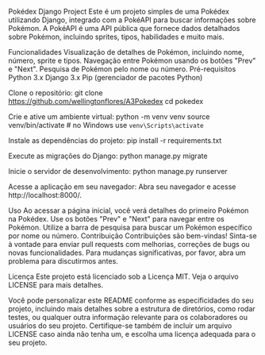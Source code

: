 Pokédex Django Project
Este é um projeto simples de uma Pokédex utilizando Django, integrado com a PokéAPI para buscar informações sobre Pokémon. A PokéAPI é uma API pública que fornece dados detalhados sobre Pokémon, incluindo sprites, tipos, habilidades e muito mais.

Funcionalidades
Visualização de detalhes de Pokémon, incluindo nome, número, sprite e tipos.
Navegação entre Pokémon usando os botões "Prev" e "Next".
Pesquisa de Pokémon pelo nome ou número.
Pré-requisitos
Python 3.x
Django 3.x
Pip (gerenciador de pacotes Python)

Clone o repositório:
git clone https://github.com/wellingtonflores/A3Pokedex
cd pokedex

Crie e ative um ambiente virtual:
python -m venv venv
source venv/bin/activate  # no Windows use `venv\Scripts\activate`

Instale as dependências do projeto:
pip install -r requirements.txt

Execute as migrações do Django:
python manage.py migrate

Inicie o servidor de desenvolvimento:
python manage.py runserver

Acesse a aplicação em seu navegador:
Abra seu navegador e acesse http://localhost:8000/.

Uso
Ao acessar a página inicial, você verá detalhes do primeiro Pokémon na Pokédex.
Use os botões "Prev" e "Next" para navegar entre os Pokémon.
Utilize a barra de pesquisa para buscar um Pokémon específico por nome ou número.
Contribuição
Contribuições são bem-vindas! Sinta-se à vontade para enviar pull requests com melhorias, correções de bugs ou novas funcionalidades. Para mudanças significativas, por favor, abra um problema para discutirmos antes.

Licença
Este projeto está licenciado sob a Licença MIT. Veja o arquivo LICENSE para mais detalhes.

Você pode personalizar este README conforme as especificidades do seu projeto, incluindo mais detalhes sobre a estrutura de diretórios, como rodar testes, ou qualquer outra informação relevante para os colaboradores ou usuários do seu projeto. Certifique-se também de incluir um arquivo LICENSE caso ainda não tenha um, e escolha uma licença adequada para o seu projeto.
